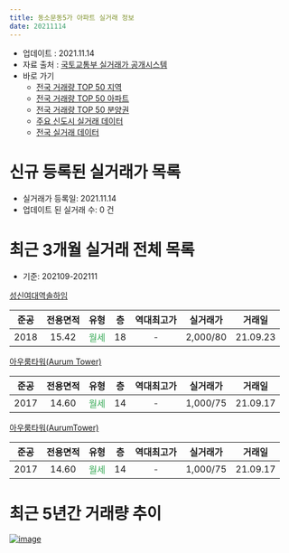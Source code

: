 ```yaml
---
title: 동소문동5가 아파트 실거래 정보
date: 20211114
---
```


* 업데이트 : 2021.11.14
* 자료 출처 : [국토교통부 실거래가 공개시스템](http://rt.molit.go.kr)
* 바로 가기
    * [전국 거래량 TOP 50 지역](https://apt-info.github.io/apt-trade-info/tr)
    * [전국 거래량 TOP 50 아파트](https://apt-info.github.io/apt-trade-info/ta)
    * [전국 거래량 TOP 50 분양권](https://apt-info.github.io/apt-trade-info/tb)
    * [주요 신도시 실거래 데이터](https://apt-info.github.io/apt-trade-info/newtown)
    * [전국 실거래 데이터](https://apt-info.github.io/apt-trade-info/all)



<script async src="https://pagead2.googlesyndication.com/pagead/js/adsbygoogle.js"></script>
<!-- 기본광고 -->
<ins class="adsbygoogle"
     style="display:block"
     data-ad-client="ca-pub-1142216861245946"
     data-ad-slot="4805727019"
     data-ad-format="auto"
     data-full-width-responsive="true"></ins>
<script>
     (adsbygoogle = window.adsbygoogle || []).push({});
</script>


# 신규 등록된 실거래가 목록

* 실거래가 등록일: 2021.11.14
* 업데이트 된 실거래 수: 0 건




<script async src="https://pagead2.googlesyndication.com/pagead/js/adsbygoogle.js"></script>
<!-- 기본광고 -->
<ins class="adsbygoogle"
     style="display:block"
     data-ad-client="ca-pub-1142216861245946"
     data-ad-slot="4805727019"
     data-ad-format="auto"
     data-full-width-responsive="true"></ins>
<script>
     (adsbygoogle = window.adsbygoogle || []).push({});
</script>


# 최근 3개월 실거래 전체 목록
* 기준: 202109-202111


[성신여대역솔하임](https://search.naver.com/search.naver?query=%EC%84%B1%EC%8B%A0%EC%97%AC%EB%8C%80%EC%97%AD%EC%86%94%ED%95%98%EC%9E%84)

|준공|전용면적|유형|층|역대최고가|실거래가|거래일|
|:---:|:---:|:---:|:---:|:---:|:---:|:---:|
|2018|15.42|<span style="color:#34A853">월세</span>|18|<span style="color:#444444">-</span>|2,000/80|21.09.23|

[아우룸타워(Aurum Tower)](https://search.naver.com/search.naver?query=%EC%95%84%EC%9A%B0%EB%A3%B8%ED%83%80%EC%9B%8C%28Aurum+Tower%29)

|준공|전용면적|유형|층|역대최고가|실거래가|거래일|
|:---:|:---:|:---:|:---:|:---:|:---:|:---:|
|2017|14.60|<span style="color:#34A853">월세</span>|14|<span style="color:#444444">-</span>|1,000/75|21.09.17|

[아우룸타워(AurumTower)](https://search.naver.com/search.naver?query=%EC%95%84%EC%9A%B0%EB%A3%B8%ED%83%80%EC%9B%8C%28AurumTower%29)

|준공|전용면적|유형|층|역대최고가|실거래가|거래일|
|:---:|:---:|:---:|:---:|:---:|:---:|:---:|
|2017|14.60|<span style="color:#34A853">월세</span>|14|<span style="color:#444444">-</span>|1,000/75|21.09.17|



<script async src="https://pagead2.googlesyndication.com/pagead/js/adsbygoogle.js"></script>
<!-- 기본광고 -->
<ins class="adsbygoogle"
     style="display:block"
     data-ad-client="ca-pub-1142216861245946"
     data-ad-slot="4805727019"
     data-ad-format="auto"
     data-full-width-responsive="true"></ins>
<script>
     (adsbygoogle = window.adsbygoogle || []).push({});
</script>


# 최근 5년간 거래량 추이


<div style="width:100%;">
    <canvas id="deal_progress" height="200"></canvas>
</div>

<script>
new Chart(document.getElementById("deal_progress"), {
    type: 'line',
    data: {
        labels: ['16.01','16.02','16.03','16.05','16.06','16.07','16.08','16.09','16.10','16.11','16.12','17.01','17.02','17.04','17.05','17.06','17.07','17.08','17.09','17.10','17.11','17.12','18.01','18.02','18.03','18.04','18.05','18.06','18.07','18.08','18.10','18.11','18.12','19.01','19.02','19.03','19.04','19.05','19.06','19.07','19.08','19.09','19.10','19.11','19.12','20.01','20.02','20.03','20.04','20.05','20.06','20.07','20.08','20.09','20.10','20.11','21.01','21.02','21.03','21.04','21.05','21.06','21.07','21.09'],
        datasets: [{
            label: '매매/분양권',
            data: [0,2,0,3,4,0,1,3,0,3,2,2,1,1,2,1,2,1,2,1,1,4,3,4,6,1,1,2,3,0,0,1,0,0,0,0,0,0,1,2,3,0,0,1,2,0,1,0,2,0,4,4,0,1,1,1,1,0,3,1,0,0,1,0],
            borderColor: "rgba(66, 133, 243, 1)",
            backgroundColor: "rgba(66, 133, 243, 0.05)",
            borderWidth: 1,
            pointRadius: 0,
            fill: false,
            lineTension: 0
        },{
            label: '전/월세',
            data: [2,1,1,1,0,3,2,1,1,0,1,1,3,5,0,0,0,0,2,1,0,0,6,7,5,1,1,9,19,4,2,0,5,6,4,5,2,1,2,4,2,2,2,2,11,3,5,2,1,1,5,6,1,1,1,1,4,6,3,0,1,4,1,3],
            borderColor: "rgba(255, 90, 0, 1)",
            backgroundColor: "rgba(255, 90, 0, 0.05)",
            borderWidth: 1,
            pointRadius: 0,
            fill: false,
            lineTension: 0
        },{
            label: '합계',
            data: [2,3,1,4,4,3,3,4,1,3,3,3,4,6,2,1,2,1,4,2,1,4,9,11,11,2,2,11,22,4,2,1,5,6,4,5,2,1,3,6,5,2,2,3,13,3,6,2,3,1,9,10,1,2,2,2,5,6,6,1,1,4,2,3],
            borderColor: "rgba(0, 0, 0, 1)",
            backgroundColor: "rgba(0, 0, 0, 0.03)",
            borderWidth: 0.1,
            pointRadius: 0,
            fill: true,
            lineTension: 0
        }
        ]
    },
    options: {
        responsive: true,
        title: {
            display: false
        },
        tooltips: {
            mode: 'index',
            intersect: false
        },
        hover: {
            mode: 'nearest',
            intersect: true
        },
        scales: {
            xAxes: [{
                display: true,
                scaleLabel: {
                    display: true,
                    labelString: '년/월'
                }
            }],
            yAxes: [{
                display: true,
                ticks: {
                    suggestedMin: 0,
                },
                scaleLabel: {
                    display: true,
                    labelString: '실거래 수'
                }
            }]
        }
    }
});

</script>


[![image](https://apt-info.github.io/images/2020-01-03-apt-trade-info/1024x500.png)](https://play.google.com/store/apps/details?id=com.aptinfo.apttradeinfo)

